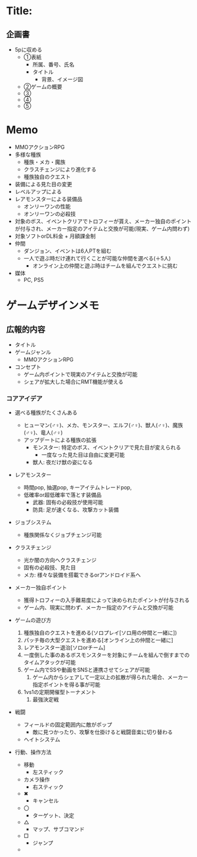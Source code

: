 # Title:
## 企画書
- 5pに収める
  - ①表紙
    - 所属、番号、氏名
    - タイトル
      - 背景、イメージ図
  - ②ゲームの概要
  - ③
  - ④
  - ⑤
# Memo
- MMOアクションRPG
- 多様な種族
  - 種族・メカ・魔族
  - クラスチェンジにより進化する
  - 種族独自のクエスト
- 装備による見た目の変更
- レベルアップによる
- レアモンスターによる装備品
  - オンリーワンの性能
  - オンリーワンの必殺技
- 対象のボス、イベントクリアでトロフィーが貰え、メーカー独自のポイントが付与され、メーカー指定のアイテムと交換が可能(現実、ゲーム内問わず)
- 対象ソフトorDL料金 + 月額課金制
- 仲間
  - ダンジョン、イベントは6人PTを組む
  - 一人で遊ぶ時だけ連れて行くことが可能な仲間を選べる(＋5人)
    - オンライン上の仲間と遊ぶ時はチームを組んでクエストに挑む
- 媒体
  - PC, PS5

# ゲームデザインメモ
## 広報的内容
- タイトル
- ゲームジャンル
  - MMOアクションRPG
- コンセプト
  - ゲーム内ポイントで現実のアイテムと交換が可能
  - シェアが拡大した場合にRMT機能が使える
### コアアイデア
- 選べる種族がたくさんある
  - ヒューマン(♂♀)、メカ、モンスター、エルフ(♂♀)、獣人(♂♀)、魔族(♂♀)、竜人(♂♀)
  - アップデートによる種族の拡張
    - モンスター: 特定のボス、イベントクリアで見た目が変えられる
      - 一度なった見た目は自由に変更可能
    - 獣人: 夜だけ獣の姿になる

- レアモンスター
  - 時間pop, 抽選pop, キーアイテムトレードpop,
  - 低確率or超低確率で落とす装備品
    - 武器: 固有の必殺技が使用可能
    - 防具: 足が速くなる、攻撃カット装備

- ジョブシステム
  - 種族関係なくジョブチェンジ可能

- クラスチェンジ
  - 光か闇の方向へクラスチェンジ
  - 固有の必殺技、見た目
  - メカ: 様々な装備を搭載できるorアンドロイド系へ

- メーカー独自ポイント
  - 獲得トロフィーの入手難易度によって決められたポイントが付与される
  - ゲーム内、現実に問わず、メーカー指定のアイテムと交換が可能

- ゲームの遊び方
  1. 種族独自のクエストを進める(ソロプレイ[ソロ用の仲間と一緒に])
  2. パッチ毎の大型クエストを進める[オンライン上の仲間と一緒に]
  3. レアモンスター退治[ソロorチーム]
  4. 一度倒した事のあるボスモンスターを対象にチームを組んで倒すまでのタイムアタックが可能
  5. ゲーム内でSSや動画をSNSと連携させてシェアが可能
     1. ゲーム内からシェアして一定以上の拡散が得られた場合、メーカー指定ポイントを得る事が可能
  6. 1vs1の定期開催型トーナメント
     1. 最強決定戦

- 戦闘
  - フィールドの固定範囲内に敵がポップ
    - 敵に見つかったり、攻撃を仕掛けると戦闘音楽に切り替わる
  - ヘイトシステム

- 行動、操作方法
  - 移動
    - 左スティック
  - カメラ操作
    - 右スティック
  - ✖
    - キャンセル
  - 〇
    - ターゲット、決定
  - △
    - マップ、サブコマンド
  - □
    - ジャンプ
  -
